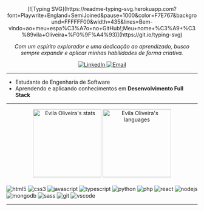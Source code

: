 <div align="center">
[![Typing SVG](https://readme-typing-svg.herokuapp.com?font=Playwrite+England+SemiJoined&pause=1000&color=F7E767&background=FFFFFF00&width=435&lines=Bem-vindo+ao+meu+espa%C3%A7o+no+GitHub!;Meu+nome+%C3%A9+%C3%89vila+Oliveira+%F0%9F%A4%93)](https://git.io/typing-svg)
</div>

<p align="center">
  <em>Com um espírito explorador e uma dedicação ao aprendizado, busco sempre expandir e aplicar minhas habilidades de forma criativa.</em>
</p>

<p align="center">
  <a href="https://www.linkedin.com/in/évilaoliveira/" target="_blank">
    <img src="https://img.shields.io/badge/LinkedIn-0077B5?style=for-the-badge&logo=linkedin&logoColor=white" alt="LinkedIn">
  </a>
  <a href="mailto:evilavictoria30@gmail.com" target="_blank">
    <img src="https://img.shields.io/badge/Email-EA4335?style=for-the-badge&logo=gmail&logoColor=white" alt="Email">
  </a>
</p>

---
- Estudante de Engenharia de Software
- Aprendendo e aplicando conhecimentos em **Desenvolvimento Full Stack**
---
<div align="center">
  <img height="180em" src="https://github-readme-stats.vercel.app/api?username=evicsss&show_icons=true&theme=highcontrast" alt="Evila Oliveira's stats"/>
  <img height="180em" src="https://github-readme-stats.vercel.app/api/top-langs/?username=evicsss&layout=compact&theme=highcontrast" alt="Evila Oliveira's languages"/>
</div>

<div style="display: inline_block"><br/>
  <img align="center" alt="html5" src="https://img.shields.io/badge/HTML5-E34F26?style=for-the-badge&logo=html5&logoColor=white">
  <img align="center" alt="css3" src="https://img.shields.io/badge/CSS3-1572B6?style=for-the-badge&logo=css3&logoColor=white">
  <img align="center" alt="javascript" src="https://img.shields.io/badge/JavaScript-F7DF1E?style=for-the-badge&logo=javascript&logoColor=black">
  <img align="center" alt="typescript" src="https://img.shields.io/badge/TypeScript-007ACC?style=for-the-badge&logo=typescript&logoColor=white">
  <img align="center" alt="python" src="https://img.shields.io/badge/Python-14354C?style=for-the-badge&logo=python&logoColor=white">
  <img align="center" alt="php" src="https://img.shields.io/badge/PHP-777BB4?style=for-the-badge&logo=php&logoColor=white">
  <img align="center" alt="react" src="https://img.shields.io/badge/React-20232A?style=for-the-badge&logo=react&logoColor=61DAFB">
  <img align="center" alt="nodejs" src="https://img.shields.io/badge/Node.js-43853D?style=for-the-badge&logo=node.js&logoColor=white">
  <img align="center" alt="mongodb" src="https://img.shields.io/badge/MongoDB-4EA94B?style=for-the-badge&logo=mongodb&logoColor=white">
  <img align="center" alt="sass" src="https://img.shields.io/badge/SCSS-CC6699?style=for-the-badge&logo=sass&logoColor=white">
  <img align="center" alt="git" src="https://img.shields.io/badge/Git-F05032?style=for-the-badge&logo=git&logoColor=white">
  <img align="center" alt="vscode" src="https://img.shields.io/badge/Visual%20Studio%20Code-007ACC?style=for-the-badge&logo=visual-studio-code&logoColor=white">
</div>

---

